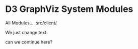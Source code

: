 # D3 GraphViz System Modules

All Modules.... [src/client/](browse://src/client/)

We just change text.
<div> </div>
<div>can we continue here?</div>

<lively-script><script>import {loadedModulesData} from "demos/visualizations/filedata.js" // #TODO make relative path... work here? (async () => { var url = lively4url + "/src/client/"; var vis = await (<d3-graphviz style="width:1200px, height: 800px"></d3-graphviz>) vis.config({ onclick(data, evt, element) { lively.openInspector({ data: data, event: evt, element: element }) } }) vis.setData(await loadedModulesData(url)) return vis })()</script> </lively-script>
